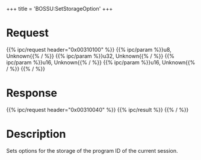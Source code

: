 +++
title = 'BOSSU:SetStorageOption'
+++

# Request

{{% ipc/request header="0x00310100" %}}
{{% ipc/param %}}u8, Unknown{{% / %}}
{{% ipc/param %}}u32, Unknown{{% / %}}
{{% ipc/param %}}u16, Unknown{{% / %}}
{{% ipc/param %}}u16, Unknown{{% / %}}
{{% / %}}

# Response

{{% ipc/request header="0x00310040" %}}
{{% ipc/result %}}
{{% / %}}

# Description

Sets options for the storage of the program ID of the current session.
